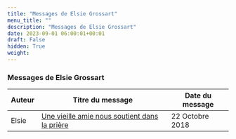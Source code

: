 ```yaml
---
title: "Messages de Elsie Grossart"
menu_title: ""
description: "Messages de Elsie Grossart"
date: 2023-09-01 06:00:01+00:01
draft: False
hidden: True
weight:
---
```

### Messages de Elsie Grossart

**Auteur** | **Titre du message** | **Date du message**  
---|---|---
Elsie | [Une vieille amie nous soutient dans la prière](/fr-contemporary-messages/fr-contemporary-messages-by-date-order/fr-contemporary-messages-2018/fr-2018-10-22-2-af-elsie/) | 22 Octobre 2018